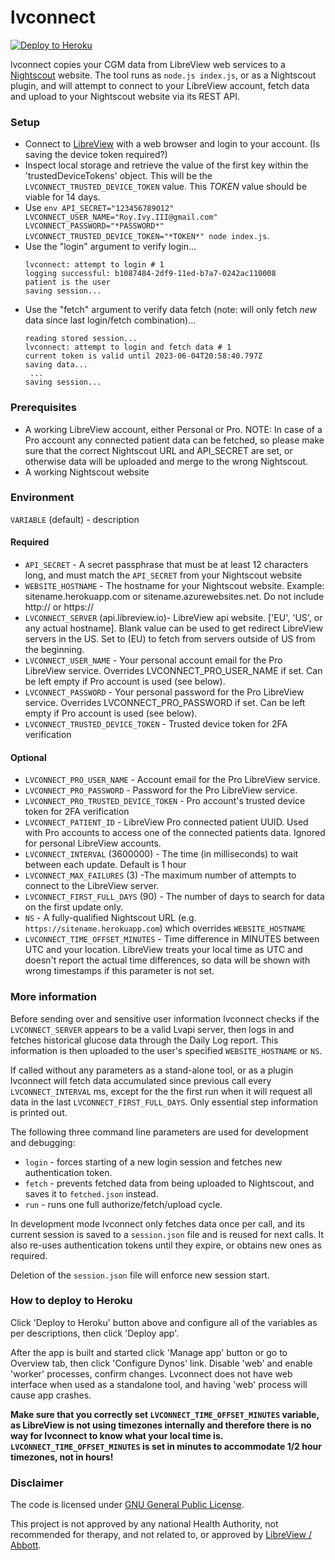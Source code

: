 lvconnect
=========

<!-- spell-checker:ignore (jargon) sitename (names) AzureWebSites Dynos HerokuApp LibreView LVAPI LVConnect Nightscout -->

[![Deploy to Heroku](https://www.herokucdn.com/deploy/button.svg)](https://heroku.com/deploy?template=https://github.com/skobkars/lvconnect)

lvconnect copies your CGM data from LibreView web services to a [Nightscout](https://github.com/Nightscout/cgm-remote-monitor) website. The tool runs as `node.js index.js`, or as a Nightscout plugin, and will attempt to connect to your LibreView account, fetch data and upload to your Nightscout website via its REST API.

### Setup

* Connect to [LibreView](https://www.libreview.com) with a web browser and login to your account. (Is saving the device token required?)
* Inspect local storage and retrieve the value of the first key within the 'trustedDeviceTokens' object. This will be the `LVCONNECT_TRUSTED_DEVICE_TOKEN` value. This *TOKEN* value should be viable for 14 days.
* Use `env API_SECRET="123456789012" LVCONNECT_USER_NAME="Roy.Ivy.III@gmail.com" LVCONNECT_PASSWORD="*PASSWORD*" LVCONNECT_TRUSTED_DEVICE_TOKEN="*TOKEN*" node index.js`.
* Use the "login" argument to verify login...
  ```text
  lvconnect: attempt to login # 1
  logging successful: b1087484-2df9-11ed-b7a7-0242ac110008
  patient is the user
  saving session...
  ```
* Use the "fetch" argument to verify data fetch (note: will only fetch *new* data since last login/fetch combination)...
  ```text
  reading stored session...
  lvconnect: attempt to login and fetch data # 1
  current token is valid until 2023-06-04T20:58:40.797Z
  saving data...
   ...
  saving session...
  ```

### Prerequisites

* A working LibreView account, either Personal or Pro. NOTE: In case of a Pro account any connected patient data can be fetched, so please make sure that the correct Nightscout URL and API_SECRET are set, or otherwise data will be uploaded and merge to the wrong Nightscout.
* A working Nightscout website

### Environment

`VARIABLE` (default) - description

#### Required

* `API_SECRET` - A secret passphrase that must be at least 12 characters long, and must match the `API_SECRET` from your Nightscout website
* `WEBSITE_HOSTNAME` - The hostname for your Nightscout website.  Example: sitename.herokuapp.com or sitename.azurewebsites.net. Do not include http:// or https://
* `LVCONNECT_SERVER` (api.libreview.io)- LibreView api website. ['EU', 'US', or any actual hostname]. Blank value can be used to get redirect LibreView servers in the US. Set to (EU) to fetch from servers outside of US from the beginning.
* `LVCONNECT_USER_NAME` - Your personal account email for the Pro LibreView service. Overrides LVCONNECT_PRO_USER_NAME if set. Can be left empty if Pro account is used (see below).
* `LVCONNECT_PASSWORD` - Your personal password for the Pro LibreView service. Overrides LVCONNECT_PRO_PASSWORD if set. Can be left empty if Pro account is used (see below).
* `LVCONNECT_TRUSTED_DEVICE_TOKEN` - Trusted device token for 2FA verification

#### Optional

* `LVCONNECT_PRO_USER_NAME` - Account email for the Pro LibreView service.
* `LVCONNECT_PRO_PASSWORD` - Password for the Pro LibreView service.
* `LVCONNECT_PRO_TRUSTED_DEVICE_TOKEN` - Pro account's trusted device token for 2FA verification
* `LVCONNECT_PATIENT_ID` - LibreView Pro connected patient UUID. Used with Pro accounts to access one of the connected patients data. Ignored for personal LibreView accounts.
* `LVCONNECT_INTERVAL` (3600000) - The time (in milliseconds) to wait between each update. Default is 1 hour
* `LVCONNECT_MAX_FAILURES` (3) -The maximum number of attempts to connect to the LibreView server.
* `LVCONNECT_FIRST_FULL_DAYS` (90) - The number of days to search for data on the first update only.
* `NS` - A fully-qualified Nightscout URL (e.g. `https://sitename.herokuapp.com`) which overrides `WEBSITE_HOSTNAME`
* `LVCONNECT_TIME_OFFSET_MINUTES` - Time difference in MINUTES between UTC and your location. LibreView treats your local time as UTC and doesn't report the actual time differences, so data will be shown with wrong timestamps if this parameter is not set.

### More information

Before sending over and sensitive user information lvconnect checks if the `LVCONNECT_SERVER` appears to be a valid Lvapi server, then logs in and fetches historical glucose data through the Daily Log report. This information is then uploaded to the user's specified `WEBSITE_HOSTNAME` or `NS`.

If called without any parameters as a stand-alone tool, or as a plugin lvconnect will fetch data accumulated since previous call every `LVCONNECT_INTERVAL` ms, except for the the first run when it will request all data in the last `LVCONNECT_FIRST_FULL_DAYS`. Only essential step information is printed out.

The following three command line parameters are used for development and debugging:

* `login` - forces starting of a new login session and fetches new authentication token.
* `fetch` - prevents fetched data from being uploaded to Nightscout, and saves it to `fetched.json` instead.
* `run` - runs one full authorize/fetch/upload cycle.

In development mode lvconnect only fetches data once per call, and its current session is saved to a `session.json` file and is reused for next calls. It also re-uses authentication tokens until they expire, or obtains new ones as required.

Deletion of the `session.json` file will enforce new session start.

### How to deploy to Heroku

Click 'Deploy to Heroku' button above and configure all of the variables as per descriptions, then click 'Deploy app'.

After the app is built and started click 'Manage app' button or go to Overview tab, then click 'Configure Dynos' link. Disable 'web' and enable 'worker' processes, confirm changes. Lvconnect does not have web interface when used as a standalone tool, and having 'web' process will cause app crashes.

**Make sure that you correctly set `LVCONNECT_TIME_OFFSET_MINUTES` variable, as LibreView is not using timezones internally and therefore there is no way for lvconnect to know what your local time is. `LVCONNECT_TIME_OFFSET_MINUTES` is set in minutes to accommodate 1/2 hour timezones, not in hours!**

### Disclaimer

The code is licensed under [GNU General Public License](https://www.gnu.org/licenses/#GPL).

This project is not approved by any national Health Authority, not recommended for therapy, and not
related to, or approved by [LibreView / Abbott](https://www.libreview.com/regulatoryInformation).
